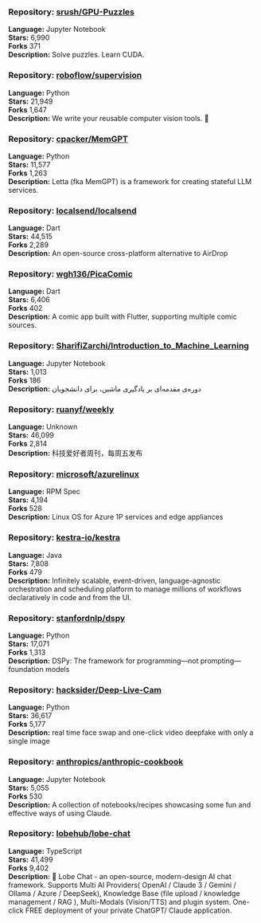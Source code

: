 ### **Repository:** [srush/GPU-Puzzles](https://github.com/srush/GPU-Puzzles)  

**Language:** Jupyter Notebook  
**Stars:** 6,990  
**Forks** 371  
**Description:** Solve puzzles. Learn CUDA.  

### **Repository:** [roboflow/supervision](https://github.com/roboflow/supervision)  

**Language:** Python  
**Stars:** 21,949  
**Forks** 1,647  
**Description:** We write your reusable computer vision tools. 💜  

### **Repository:** [cpacker/MemGPT](https://github.com/cpacker/MemGPT)  

**Language:** Python  
**Stars:** 11,577  
**Forks** 1,263  
**Description:** Letta (fka MemGPT) is a framework for creating stateful LLM services.  

### **Repository:** [localsend/localsend](https://github.com/localsend/localsend)  

**Language:** Dart  
**Stars:** 44,515  
**Forks** 2,289  
**Description:** An open-source cross-platform alternative to AirDrop  

### **Repository:** [wgh136/PicaComic](https://github.com/wgh136/PicaComic)  

**Language:** Dart  
**Stars:** 6,406  
**Forks** 402  
**Description:** A comic app built with Flutter, supporting multiple comic sources.  

### **Repository:** [SharifiZarchi/Introduction_to_Machine_Learning](https://github.com/SharifiZarchi/Introduction_to_Machine_Learning)  

**Language:** Jupyter Notebook  
**Stars:** 1,013  
**Forks** 186  
**Description:** دوره‌ی مقدمه‌ای بر یادگیری ماشین، برای دانشجویان  

### **Repository:** [ruanyf/weekly](https://github.com/ruanyf/weekly)  

**Language:** Unknown  
**Stars:** 46,099  
**Forks** 2,814  
**Description:** 科技爱好者周刊，每周五发布  

### **Repository:** [microsoft/azurelinux](https://github.com/microsoft/azurelinux)  

**Language:** RPM Spec  
**Stars:** 4,194  
**Forks** 528  
**Description:** Linux OS for Azure 1P services and edge appliances  

### **Repository:** [kestra-io/kestra](https://github.com/kestra-io/kestra)  

**Language:** Java  
**Stars:** 7,808  
**Forks** 479  
**Description:** Infinitely scalable, event-driven, language-agnostic orchestration and scheduling platform to manage millions of workflows declaratively in code and from the UI.  

### **Repository:** [stanfordnlp/dspy](https://github.com/stanfordnlp/dspy)  

**Language:** Python  
**Stars:** 17,071  
**Forks** 1,313  
**Description:** DSPy: The framework for programming—not prompting—foundation models  

### **Repository:** [hacksider/Deep-Live-Cam](https://github.com/hacksider/Deep-Live-Cam)  

**Language:** Python  
**Stars:** 36,617  
**Forks** 5,177  
**Description:** real time face swap and one-click video deepfake with only a single image  

### **Repository:** [anthropics/anthropic-cookbook](https://github.com/anthropics/anthropic-cookbook)  

**Language:** Jupyter Notebook  
**Stars:** 5,055  
**Forks** 530  
**Description:** A collection of notebooks/recipes showcasing some fun and effective ways of using Claude.  

### **Repository:** [lobehub/lobe-chat](https://github.com/lobehub/lobe-chat)  

**Language:** TypeScript  
**Stars:** 41,499  
**Forks** 9,402  
**Description:** 🤯 Lobe Chat - an open-source, modern-design AI chat framework. Supports Multi AI Providers( OpenAI / Claude 3 / Gemini / Ollama / Azure / DeepSeek), Knowledge Base (file upload / knowledge management / RAG ), Multi-Modals (Vision/TTS) and plugin system. One-click FREE deployment of your private ChatGPT/ Claude application.  

